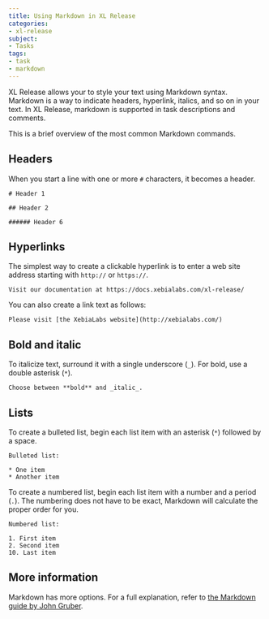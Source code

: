 ```yaml
---
title: Using Markdown in XL Release
categories:
- xl-release
subject:
- Tasks
tags:
- task
- markdown
---
```


XL Release allows your to style your text using Markdown syntax. Markdown is a way to indicate headers, hyperlink, italics, and so on in your text. In XL Release, markdown is supported in task descriptions and comments.

This is a brief overview of the most common Markdown commands.

## Headers

When you start a line with one or more `#` characters, it becomes a header.

	# Header 1

	## Header 2

	###### Header 6

## Hyperlinks

The simplest way to create a clickable hyperlink is to enter a web site address starting with `http://` or `https://`.

    Visit our documentation at https://docs.xebialabs.com/xl-release/

You can also create a link text as follows:

    Please visit [the XebiaLabs website](http://xebialabs.com/)

## Bold and italic

To italicize text, surround it with a single underscore (`_`). For bold, use a double asterisk (`*`).

    Choose between **bold** and _italic_.

## Lists

To create a bulleted list, begin each list item with an asterisk (`*`) followed by a space.

    Bulleted list:

    * One item
    * Another item

To create a numbered list, begin each list item with a number and a period (`.`). The numbering does not have to be exact, Markdown will calculate the proper order for you.

    Numbered list:

    1. First item
    2. Second item
    10. Last item

## More information

Markdown has more options. For a full explanation, refer to [the Markdown guide by John Gruber](http://daringfireball.net/projects/markdown/syntax).
